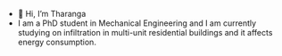 - 👋 Hi, I’m Tharanga
- I am a PhD student in Mechanical Engineering and I am currently studying on infiltration in multi-unit residential buildings and it affects energy consumption.


<!---
TharangaJay/TharangaJay is a ✨ special ✨ repository because its `README.md` (this file) appears on your GitHub profile.
You can click the Preview link to take a look at your changes.
--->
